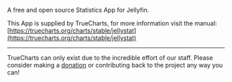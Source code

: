 A free and open source Statistics App for Jellyfin.

This App is supplied by TrueCharts, for more information visit the manual: [https://truecharts.org/charts/stable/jellystat](https://truecharts.org/charts/stable/jellystat)

---

TrueCharts can only exist due to the incredible effort of our staff.
Please consider making a [donation](https://truecharts.org/sponsor) or contributing back to the project any way you can!
